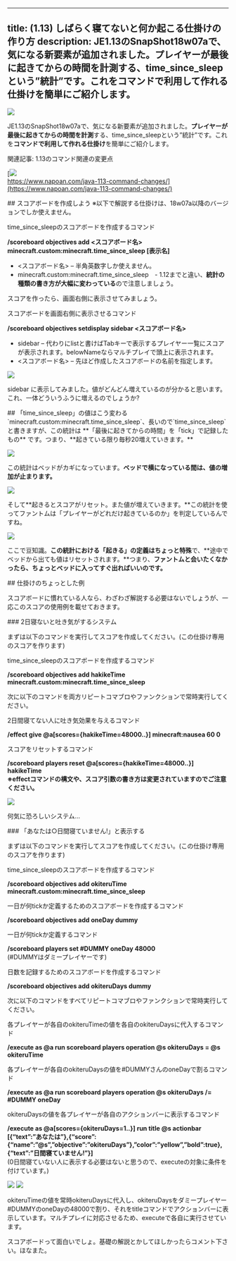 
---
title: (1.13) しばらく寝てないと何か起こる仕掛けの作り方
description: JE1.13のSnapShot18w07aで、気になる新要素が追加されました。プレイヤーが最後に起きてからの時間を計測する、time_since_sleepという”統計”です。これをコマンドで利用して作れる仕掛けを簡単にご紹介します。
---

![](https://cdn-ak.f.st-hatena.com/images/fotolife/s/sasigume/20210208/20210208110121.png)

JE1.13のSnapShot18w07aで、気になる新要素が追加されました。**プレイヤーが最後に起きてからの時間を計測**する、time\_since\_sleepという”統計”です。これを**コマンドで利用して作れる仕掛け**を簡単にご紹介します。

関連記事: 1.13のコマンド関連の変更点

[![](https://cdn-ak.f.st-hatena.com/images/fotolife/s/sasigume/20210208/20210208103811.png)  
https://www.napoan.com/java-113-command-changes/](https://www.napoan.com/java-113-command-changes/)

\## スコアボードを作成しよう ※以下で解説する仕掛けは、18w07a以降のバージョンでしか使えません。

time\_since\_sleepのスコアボードを作成するコマンド

**/scoreboard objectives add <スコアボード名> minecraft.custom:minecraft.time\_since\_sleep \[表示名\]**

*   <スコアボード名> – 半角英数字しか使えません。
*   minecraft.custom:minecraft.time\_since\_sleep　- 1.12までと違い、**統計の種類の書き方が大幅に変わっている**ので注意しましょう。

スコアを作ったら、画面右側に表示させてみましょう。

スコアボードを画面右側に表示させるコマンド

**/scoreboard objectives setdisplay sidebar <スコアボード名>**

*   sidebar – 代わりにlistと書けばTabキーで表示するプレイヤー一覧にスコアが表示されます。belowNameならマルチプレイで頭上に表示されます。
*   <スコアボード名> – 先ほど作成したスコアボードの名前を指定します。

![](https://cdn-ak.f.st-hatena.com/images/fotolife/s/sasigume/20210208/20210208094617.png)

sidebar に表示してみました。値がどんどん増えているのが分かると思います。これ、一体どういうふうに増えるのでしょうか?

\## 「time\_since\_sleep」の値はこう変わる \`minecraft.custom:minecraft.time\_since\_sleep\`、長いので\`time\_since\_sleep\`と書きますが、この統計は \*\*「最後に起きてからの時間」を「tick」で記録したもの\*\* です。つまり、\*\*起きている限り毎秒20増えていきます。\*\*

![](https://cdn-ak.f.st-hatena.com/images/fotolife/s/sasigume/20210208/20210208123606.png)

この統計はベッドがカギになっています。**ベッドで横になっている間は、値の増加が止まります。**

![](https://cdn-ak.f.st-hatena.com/images/fotolife/s/sasigume/20210208/20210208110627.png)

そして**起きるとスコアがリセット。また値が増えていきます。**この統計を使ってファントムは「プレイヤーがどれだけ起きているのか」を判定しているんですね。

![](https://cdn-ak.f.st-hatena.com/images/fotolife/s/sasigume/20210208/20210208104138.png)

ここで豆知識。**この統計における「起きる」の定義はちょっと特殊**で、**途中でベッドから出ても値はリセットされます。**つまり、**ファントムと会いたくなかったら、ちょっとベッドに入ってすぐ出ればいいのです。**

\## 仕掛けのちょっとした例

スコアボードに慣れている人なら、わざわざ解説する必要はないでしょうが、一応このスコアの使用例を載せておきます。

\### 2日寝ないと吐き気がするシステム

まずは以下のコマンドを実行してスコアを作成してください。(この仕掛け専用のスコアを作ります)

time\_since\_sleepのスコアボードを作成するコマンド

**/scoreboard objectives add hakikeTime minecraft.custom:minecraft.time\_since\_sleep**

次に以下のコマンドを両方リピートコマブロやファンクションで常時実行してください。

2日間寝てない人に吐き気効果を与えるコマンド

**/effect give @a\[scores={hakikeTime=48000..}\] minecraft:nausea 60 0**

スコアをリセットするコマンド

**/scoreboard players reset @a\[scores={hakikeTime=48000..}\] hakikeTime**  
**※effectコマンドの構文や、スコア引数の書き方は変更されていますのでご注意ください。**

![](https://cdn-ak.f.st-hatena.com/images/fotolife/s/sasigume/20210208/20210208094620.png)

何気に恐ろしいシステム…

\### 「あなたは○日間寝ていません!」と表示する

まずは以下のコマンドを実行してスコアを作成してください。(この仕掛け専用のスコアを作ります)

time\_since\_sleepのスコアボードを作成するコマンド

**/scoreboard objectives add okiteruTime minecraft.custom:minecraft.time\_since\_sleep**

一日が何tickか定義するためのスコアボードを作成するコマンド

**/scoreboard objectives add oneDay dummy**

一日が何tickか定義するコマンド

**/scoreboard players set #DUMMY oneDay 48000**  
(#DUMMYはダミープレイヤーです)

日数を記録するためのスコアボードを作成するコマンド

**/scoreboard objectives add okiteruDays dummy**

次に以下のコマンドをすべてリピートコマブロやファンクションで常時実行してください。

各プレイヤーが各自のokiteruTimeの値を各自のokiteruDaysに代入するコマンド

**/execute as @a run scoreboard players operation @s okiteruDays = @s okiteruTime**

各プレイヤーが各自のokiteruDaysの値を#DUMMYさんのoneDayで割るコマンド

**/execute as @a run scoreboard players operation @s okiteruDays /= #DUMMY oneDay**

okiteruDaysの値を各プレイヤーが各自のアクションバーに表示するコマンド

**/execute as @a\[scores={okiteruDays=1..}\] run title @s actionbar \[{“text”:”あなたは”},{“score”:{“name”:”@s”,”objective”:”okiteruDays”},”color”:”yellow”,”bold”:true},{“text”:”日間寝ていません!”}\]**  
(0日間寝ていない人に表示する必要はないと思うので、executeの対象に条件を付けています。)

![](https://cdn-ak.f.st-hatena.com/images/fotolife/s/sasigume/20210208/20210208094624.png) ![](https://cdn-ak.f.st-hatena.com/images/fotolife/s/sasigume/20210208/20210208094628.png)

okiteruTimeの値を常時okiteruDaysに代入し、okiteruDaysをダミープレイヤー#DUMMYのoneDayの48000で割り、それをtitleコマンドでアクションバーに表示しています。マルチプレイに対応させるため、executeで各自に実行させています。

スコアボードって面白いでしょ。基礎の解説とかしてほしかったらコメント下さい。ほなまた。
